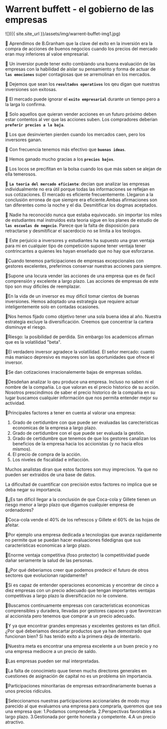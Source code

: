 # Warrent buffett - el gobierno de las empresas

![]({{ site.site_url }}/assets/img/warrent-buffet-img1.jpg)

:small_orange_diamond: Aprendimos de B.Granham que la clave del exito en la inversión era la compra de acciones 
de buenos negocios cuando los precios del mercado eran muy inferiores al valoe empresarial.

:small_orange_diamond: Un inversior puede tener exito combiando una buena evaluación de las empresas con la habilidad
de aislar su pensamiento y forma de actuar de **`las emociones`** super contagiosas que se arremolinan 
en los mercados.


:small_orange_diamond: Dejemos que sean los **`resultados operativos`** los qeu digan que nuestras inversiones son exitosas.

:small_orange_diamond: El mercado puede ignorar el **`exito empresarial`** durante un tiempo pero a la larga lo confirma.

:small_orange_diamond: Solo aquellos que quieran vender acciones en un futuro próximo deben estar contentos al ver que las acciones suben. Los compradores deberian **`preferir precios a la baja`**.

:small_orange_diamond: Los que desinvierten pierden cuando los mercados caen, pero los inversores ganan.

:small_orange_diamond: Con frecuencia tenemos más efectivo que **`buenas ideas`**.

:small_orange_diamond: Hemos ganado mucho gracias a los **`precios bajos`**.

:small_orange_diamond: Los locos se precifitan en la bolsa cuando los que más saben se alejan de ella temerosos.

:small_orange_diamond: **`La teoria del mercado eficiente`**: decian que analizar las empresas individualmente no era útil porque todas las informaciones se reflejan en sus cotizaciones.
El mercado es eficiente frecuentemente. Llegaron a la conclusión erronea de que siempre era eficiente.Ambas afirmaciones son tan diferentes como la noche y el dia.
Desmitificar los dogmas aceptados.

:small_orange_diamond: Nadie ha reconocido nunca que estaba equivocado. sin importar los miles de estudiantes mal instruidos esta teoria sigue en los planes de estudio de **`las escuelas de negocio`**. Parece que la falta de disposición para retractarse y desmitificar el sacerdocio no se limita a los teologos.

:small_orange_diamond: Este perjuicio a inversores y estudiantes ha supuesto una gran ventaja para mi en cualquier tipo de competición supone tener ventaja tener contrincantes a quienes les hayan enseñado que no hay que esforzarse.

:small_orange_diamond:Cuando tenemos participaciones de empresas excepcionales con gestores excelentes, preferimos conservar nuestras acciones para siempre.

:small_orange_diamond:Supone una locura vender las acciones de una empresa que es de facil comprensión y excelente a largo plazo. Las acciones de empresas de este tipo son muy dificiles de reemplazar.

:small_orange_diamond:En la vida de un inversor es muy dificil tomar cientos de buenas inversiones. Hemos adoptado una estrategia que requiere actuar inteligentemente solo en contadas ocasiones.

:small_orange_diamond:Nos hemos fijado como objetivo tener una sola buena idea al año. Nuestra estrategia excluye la diversificación. Creemos que concentrar la cartera disminuye el riesgo.

:small_orange_diamond:Riesgo: la posibilidad de perdida. Sin embargo los academicos afirman que es la volatilidad "beta".

:small_orange_diamond:El verdadero inversor agradece la volatilidad. El señor mercado: cuanto más maniaco depresivo es mayores son las oportunidades que ofrece el inversor.

:small_orange_diamond:Se dan cotizaciones irracionalemente bajas de empresas solidas.

:small_orange_diamond:Desdeñan analizar lo qeu produce una empresa. Incluso no saben ni el nombre de la compañia. Lo que valoran es el precio historico de su acción. Nosotros prescindimos de saber el precio historico de la compañia en su lugar buscamos cualquier información que nos permita entender mejor su actividad.


:small_orange_diamond:Principales factores a tener en cuenta al valorar una empresa:
1. Grado de certidumbre con que puede ser evaluadas las carecteristicas economicas de la empresa a largo plazo.
2. Grado de certidumbre con el que puede ser evaluada la gestión.
3. Grado de certidumbre que tenemos de que los gestores canalizan los beneficios de la empresa hacia los accionistas (y no hacia ellos mismos).</br>
4. El precio de compra de la acción.
5. Los niveles de fiscalidad e inflacción.

Muchos analistas diran que estos factores son muy imprecisos. Ya que no pueden ser extraidos de una base de datos.</br>

La dificultad de cuantificar con precisión estos factores no implica que se deba negar su importancia.


:small_orange_diamond:¿Es tan dificil llegar a la conclusión de que Coca-cola y Gillete tienen un riesgo menor a largo plazo que digamos cualquier empresa de ordenadores?

:small_orange_diamond:Coca-cola vende el 40% de los refrescos y Gillete el 60% de las hojas de afeitar.

:small_orange_diamond:Por ejemplo una empresa dedicada a tecnologias que avanza rapidamente no permite que se puedan hacer evaluaciones fidedignas que sus caracteristicas economicas a largo plazo.

:small_orange_diamond:Enorme ventaja competitiva (foso protector) la competitividad puede dañar seriamente la salud de las personas.

:small_orange_diamond:¿Por qué deberiamos creer que podemos predecir el futuro de otros sectores que evolucionan rapidamente?

:small_orange_diamond:Si es capaz de entender operaciones economicas y encontrar de cinco a diez empresas con un precio adecuado que tengan importantes ventajas competitivas a largo plazo la diversificación no le conviene.

:small_orange_diamond:Buscamos continuamente empresas con caracteristicas economicas comprensibles  y duradera, llevadas por gestores capaces y que favorezcan al accionista  pero tenemos que comprar a un precio adecuado.

:small_orange_diamond:Y ya que encontrar grandes empresas y excelentes gestores es tan dificil. ¿Por qué deberiamos descartar productos que ya han demostrado que funcionan bien? Si has tenido exito a la primera deja de intentarlo.

:small_orange_diamond:Nuestra meta es encontrar una empresa excelente a un buen precio y no una empresa mediocre a un precio de saldo.

:small_orange_diamond:Las empresas pueden ser mal interpretadas.

:small_orange_diamond:La falta de conocimieto quue tienen muchs directores generales en cuestiones de asignación de capital no es un problema sin importancia.

:small_orange_diamond:Participaciones minoritarias de empresas extraordinariamente buenas a unos precios ridículos.

:small_orange_diamond:Seleccionamos nuestras participaciones accionariales de modo muy parecido al que evaluamos una empresa para comprarla, queremos que sea una empresa que:
1.Podamos comprenderla.
2.Perspectivas favorables a largo plazo.
3.Gestionada por gente honesta y competente.
4.A un precio atractivo.



